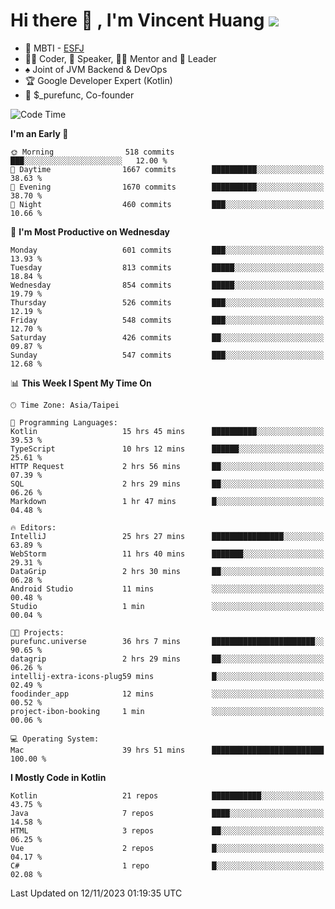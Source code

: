 # Hi there 👋 , I'm Vincent Huang ![](https://komarev.com/ghpvc/?username=Jian-Min-Huang)
- 👀 MBTI - [ESFJ](https://www.16personalities.com/esfj-personality)
- 👨‍💻 Coder, 🎤 Speaker, 👨‍🏫 Mentor and 🚀 Leader
- ♠️ Joint of JVM Backend & DevOps
- 🏆 Google Developer Expert (Kotlin)
- 💼 $_purefunc, Co-founder

<!--START_SECTION:waka-->
![Code Time](http://img.shields.io/badge/Code%20Time-2%2C868%20hrs%2031%20mins-blue)

**I'm an Early 🐤** 

```text
🌞 Morning                518 commits         ███░░░░░░░░░░░░░░░░░░░░░░   12.00 % 
🌆 Daytime                1667 commits        ██████████░░░░░░░░░░░░░░░   38.63 % 
🌃 Evening                1670 commits        ██████████░░░░░░░░░░░░░░░   38.70 % 
🌙 Night                  460 commits         ███░░░░░░░░░░░░░░░░░░░░░░   10.66 % 
```
📅 **I'm Most Productive on Wednesday** 

```text
Monday                   601 commits         ███░░░░░░░░░░░░░░░░░░░░░░   13.93 % 
Tuesday                  813 commits         █████░░░░░░░░░░░░░░░░░░░░   18.84 % 
Wednesday                854 commits         █████░░░░░░░░░░░░░░░░░░░░   19.79 % 
Thursday                 526 commits         ███░░░░░░░░░░░░░░░░░░░░░░   12.19 % 
Friday                   548 commits         ███░░░░░░░░░░░░░░░░░░░░░░   12.70 % 
Saturday                 426 commits         ██░░░░░░░░░░░░░░░░░░░░░░░   09.87 % 
Sunday                   547 commits         ███░░░░░░░░░░░░░░░░░░░░░░   12.68 % 
```


📊 **This Week I Spent My Time On** 

```text
🕑︎ Time Zone: Asia/Taipei

💬 Programming Languages: 
Kotlin                   15 hrs 45 mins      ██████████░░░░░░░░░░░░░░░   39.53 % 
TypeScript               10 hrs 12 mins      ██████░░░░░░░░░░░░░░░░░░░   25.61 % 
HTTP Request             2 hrs 56 mins       ██░░░░░░░░░░░░░░░░░░░░░░░   07.39 % 
SQL                      2 hrs 29 mins       ██░░░░░░░░░░░░░░░░░░░░░░░   06.26 % 
Markdown                 1 hr 47 mins        █░░░░░░░░░░░░░░░░░░░░░░░░   04.48 % 

🔥 Editors: 
IntelliJ                 25 hrs 27 mins      ████████████████░░░░░░░░░   63.89 % 
WebStorm                 11 hrs 40 mins      ███████░░░░░░░░░░░░░░░░░░   29.31 % 
DataGrip                 2 hrs 30 mins       ██░░░░░░░░░░░░░░░░░░░░░░░   06.28 % 
Android Studio           11 mins             ░░░░░░░░░░░░░░░░░░░░░░░░░   00.48 % 
Studio                   1 min               ░░░░░░░░░░░░░░░░░░░░░░░░░   00.04 % 

🐱‍💻 Projects: 
purefunc.universe        36 hrs 7 mins       ███████████████████████░░   90.65 % 
datagrip                 2 hrs 29 mins       ██░░░░░░░░░░░░░░░░░░░░░░░   06.26 % 
intellij-extra-icons-plug59 mins             █░░░░░░░░░░░░░░░░░░░░░░░░   02.49 % 
foodinder_app            12 mins             ░░░░░░░░░░░░░░░░░░░░░░░░░   00.52 % 
project-ibon-booking     1 min               ░░░░░░░░░░░░░░░░░░░░░░░░░   00.06 % 

💻 Operating System: 
Mac                      39 hrs 51 mins      █████████████████████████   100.00 % 
```

**I Mostly Code in Kotlin** 

```text
Kotlin                   21 repos            ███████████░░░░░░░░░░░░░░   43.75 % 
Java                     7 repos             ████░░░░░░░░░░░░░░░░░░░░░   14.58 % 
HTML                     3 repos             ██░░░░░░░░░░░░░░░░░░░░░░░   06.25 % 
Vue                      2 repos             █░░░░░░░░░░░░░░░░░░░░░░░░   04.17 % 
C#                       1 repo              █░░░░░░░░░░░░░░░░░░░░░░░░   02.08 % 
```




 Last Updated on 12/11/2023 01:19:35 UTC
<!--END_SECTION:waka-->
